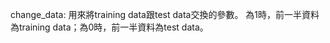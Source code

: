 change_data: 用來將training data跟test data交換的參數。
             為1時，前一半資料為training data；為0時，前一半資料為test data。